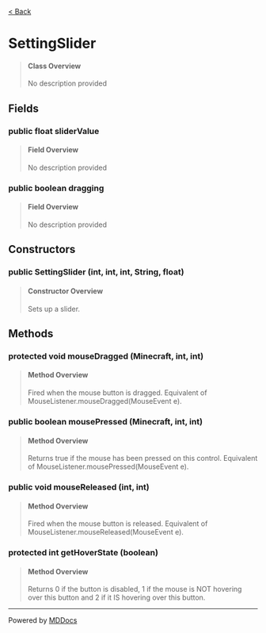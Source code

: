 [< Back](README.md)
# SettingSlider #
>#### Class Overview ####
>No description provided
## Fields ##
### public float sliderValue ###
>#### Field Overview ####
>No description provided
>
### public boolean dragging ###
>#### Field Overview ####
>No description provided
>
## Constructors ##
### public SettingSlider (int, int, int, String, float) ###
>#### Constructor Overview ####
>Sets up a slider.
>
## Methods ##
### protected void mouseDragged (Minecraft, int, int) ###
>#### Method Overview ####
>Fired when the mouse button is dragged. Equivalent of
 MouseListener.mouseDragged(MouseEvent e).
>
### public boolean mousePressed (Minecraft, int, int) ###
>#### Method Overview ####
>Returns true if the mouse has been pressed on this control. Equivalent of
 MouseListener.mousePressed(MouseEvent e).
>
### public void mouseReleased (int, int) ###
>#### Method Overview ####
>Fired when the mouse button is released. Equivalent of
 MouseListener.mouseReleased(MouseEvent e).
>
### protected int getHoverState (boolean) ###
>#### Method Overview ####
>Returns 0 if the button is disabled, 1 if the mouse is NOT hovering over
 this button and 2 if it IS hovering over this button.
>

---
Powered by [MDDocs](https://github.com/VRCube/MDDocs)